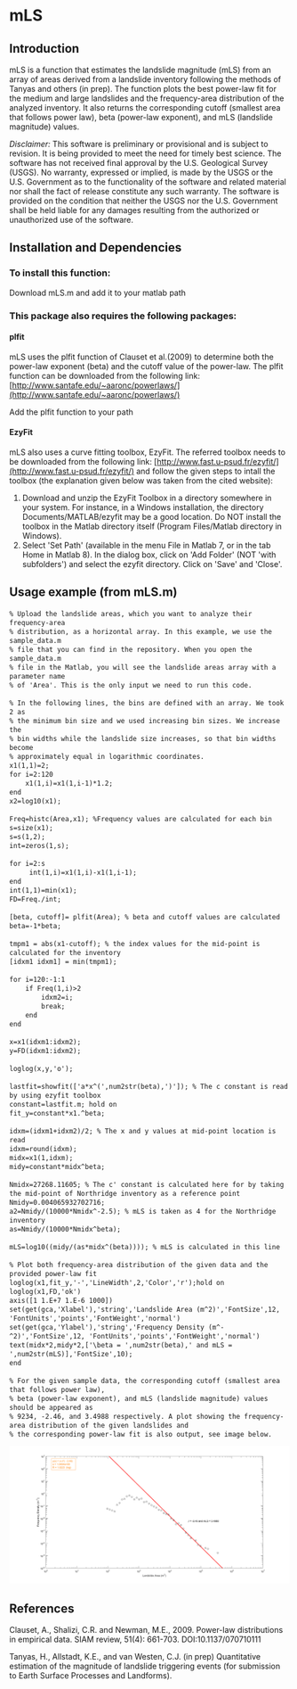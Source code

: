 # mLS

## Introduction

mLS is a function that estimates the landslide magnitude (mLS) from an array of areas derived from a landslide inventory
following the methods of Tanyas and others (in prep). The function plots the best power-law fit for the medium
and large landslides and the frequency-area distribution of the analyzed inventory. It also returns the corresponding
cutoff (smallest area that follows power law), beta (power-law exponent), and mLS (landslide magnitude) values.

*Disclaimer:* This software is preliminary or provisional and is subject to 
revision. It is being provided to meet the need for timely best science. The 
software has not received final approval by the U.S. Geological Survey (USGS).
No warranty, expressed or implied, is made by the USGS or the U.S. Government as
to the functionality of the software and related material nor shall the fact of
release constitute any such warranty. The software is provided on the condition
that neither the USGS nor the U.S. Government shall be held liable for any
damages resulting from the authorized or unauthorized use of the software. 


## Installation and Dependencies

### To install this function:

Download mLS.m and add it to your matlab path


### This package also requires the following packages: 

#### plfit

mLS uses the plfit function of Clauset et al.(2009) to determine both the power-law exponent (beta)
and the cutoff value of the power-law. The plfit function can be downloaded from the following link: 
[http://www.santafe.edu/~aaronc/powerlaws/](http://www.santafe.edu/~aaronc/powerlaws/)

Add the plfit function to your path

#### EzyFit

mLS also uses a curve fitting toolbox, EzyFit. The 
referred toolbox needs to be downloaded from the following link: 
[http://www.fast.u-psud.fr/ezyfit/](http://www.fast.u-psud.fr/ezyfit/) and follow the given steps to intall
the toolbox (the explanation given below was taken from the cited website):
   1. Download and unzip the EzyFit Toolbox in a directory somewhere in your system. For instance, in a Windows installation, the directory Documents/MATLAB/ezyfit may be a good location. Do NOT install the toolbox in the Matlab directory itself (Program Files/Matlab directory in Windows). 
   2. Select 'Set Path' (available in the menu File in Matlab 7, or in the tab Home in Matlab 8). In the dialog box, click on 'Add Folder' (NOT 'with subfolders') and select the ezyfit directory. Click on 'Save' and 'Close'.


## Usage example (from mLS.m)

```
% Upload the landslide areas, which you want to analyze their frequency-area 
% distribution, as a horizontal array. In this example, we use the sample_data.m
% file that you can find in the repository. When you open the sample_data.m
% file in the Matlab, you will see the landslide areas array with a parameter name
% of 'Area'. This is the only input we need to run this code.

% In the following lines, the bins are defined with an array. We took 2 as 
% the minimum bin size and we used increasing bin sizes. We increase the 
% bin widths while the landslide size increases, so that bin widths become
% approximately equal in logarithmic coordinates.
x1(1,1)=2;
for i=2:120
    x1(1,i)=x1(1,i-1)*1.2;
end
x2=log10(x1);

Freq=histc(Area,x1); %Frequency values are calculated for each bin 
s=size(x1);
s=s(1,2);
int=zeros(1,s);

for i=2:s
     int(1,i)=x1(1,i)-x1(1,i-1);
end
int(1,1)=min(x1);
FD=Freq./int;

[beta, cutoff]= plfit(Area); % beta and cutoff values are calculated 
beta=-1*beta;

tmpm1 = abs(x1-cutoff); % the index values for the mid-point is calculated for the inventory  
[idxm1 idxm1] = min(tmpm1);

for i=120:-1:1
    if Freq(1,i)>2
        idxm2=i;
        break;
    end
end

x=x1(idxm1:idxm2);
y=FD(idxm1:idxm2);

loglog(x,y,'o');

lastfit=showfit(['a*x^(',num2str(beta),')']); % The c constant is read by using ezyfit toolbox
constant=lastfit.m; hold on
fit_y=constant*x1.^beta;

idxm=(idxm1+idxm2)/2; % The x and y values at mid-point location is read
idxm=round(idxm);
midx=x1(1,idxm);
midy=constant*midx^beta;

Nmidx=27268.11605; % The c' constant is calculated here for by taking the mid-point of Northridge inventory as a reference point
Nmidy=0.004065932702716;
a2=Nmidy/(10000*Nmidx^-2.5); % mLS is taken as 4 for the Northridge inventory
as=Nmidy/(10000*Nmidx^beta);

mLS=log10((midy/(as*midx^(beta)))); % mLS is calculated in this line

% Plot both frequency-area distribution of the given data and the provided power-law fit
loglog(x1,fit_y,'-','LineWidth',2,'Color','r');hold on
loglog(x1,FD,'ok')
axis([1 1.E+7 1.E-6 1000])
set(get(gca,'Xlabel'),'string','Landslide Area (m^2)','FontSize',12, 'FontUnits','points','FontWeight','normal')
set(get(gca,'Ylabel'),'string','Frequency Density (m^-^2)','FontSize',12, 'FontUnits','points','FontWeight','normal')
text(midx*2,midy*2,['\beta = ',num2str(beta),' and mLS = ',num2str(mLS)],'FontSize',10);
end

% For the given sample data, the corresponding cutoff (smallest area that follows power law), 
% beta (power-law exponent), and mLS (landslide magnitude) values should be appeared as 
% 9234, -2.46, and 3.4988 respectively. A plot showing the frequency-area distribution of the given landslides and
% the corresponding power-law fit is also output, see image below.
```

![img1](sample_data_output.png)

## References

Clauset, A., Shalizi, C.R. and Newman, M.E., 2009. Power-law distributions in empirical data. SIAM review, 51(4): 661-703. DOI:10.1137/070710111

Tanyas, H., Allstadt, K.E., and van Westen, C.J. (in prep) Quantitative estimation of the magnitude of landslide triggering events (for submission to Earth Surface Processes and Landforms).
